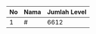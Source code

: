 | No | Nama            | Jumlah Level |
|----|-----------------|--------------|
| 1  | #    |    6612        |
